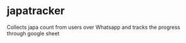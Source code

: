 # japatracker
Collects japa count from users over Whatsapp and tracks the progress through google sheet
